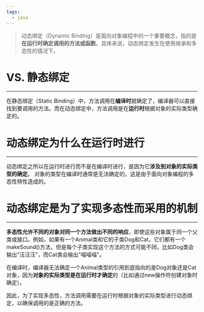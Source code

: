 ```yaml
---
tags:
  - java
---
```

>动态绑定（Dynamic Binding）是面向对象编程中的一个重要概念，指的是**在运行时确定调用的方法或函数**。具体来说，动态绑定发生在使用继承和多态性的情况下。

# VS. 静态绑定
----
在静态绑定（Static Binding）中，方法调用在**编译时**就确定了，编译器可以直接找到要调用的方法。而在动态绑定中，方法调用是在**运行时**根据对象的实际类型确定的。

# 动态绑定为什么在运行时进行
---
动态绑定之所以在运行时进行而不是在编译时进行，是因为它**涉及到对象的实际类型的确定**。
对象的类型在编译时通常是无法确定的，这是由于面向对象编程的多态性特性造成的。

# 动态绑定是为了实现多态性而采用的机制
----
**多态性允许不同的对象对同一个方法做出不同的响应**，即使这些对象属于同一个父类或接口。例如，如果有一个Animal类和它的子类Dog和Cat，它们都有一个makeSound()方法，但是每个子类实现这个方法的方式可能不同，比如Dog类会输出"汪汪汪"，而Cat类会输出"喵喵喵"。

在编译时，编译器无法确定一个Animal类型的引用到底指向的是Dog对象还是Cat对象，因为**对象的实际类型是在运行时才确定**的（比如通过new操作符创建对象时确定）。

因此，为了实现多态性，方法调用需要在运行时根据对象的实际类型进行动态绑定，以确保调用的是正确的方法。